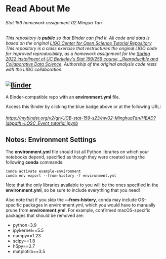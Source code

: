 # Read About Me

###### Stat 159 homework assignment 02 Mingua Tan


_This repository is **public** so that Binder can find it. All code and data is based on the original [LIGO Center for Open Science Tutorial Repository](https://github.com/losc-tutorial/LOSC_Event_tutorial). This repository is a class exercise that restructures the original LIGO code for improved reproducibility, as a homework assignment for the [Spring 2022 installment of UC Berkeley's Stat 159/259 course, _Reproducible and Collaborative Data Science](https://ucb-stat-159-s22.github.io). Authorship of the original analysis code rests with the LIGO collaboration._


## [![Binder](https://mybinder.org/badge_logo.svg)](https://mybinder.org/v2/gh/UCB-stat-159-s23/hw02-MinghuaTan/HEAD?labpath=LOSC_Event_tutorial.ipynb)


A Binder-compatible repo with an **environment.yml** file.

Access this Binder by clicking the blue badge above or at the following URL:

###### https://mybinder.org/v2/gh/UCB-stat-159-s23/hw02-MinghuaTan/HEAD?labpath=LOSC_Event_tutorial.ipynb


## Notes: Environment Settings

The **environment.yml** file should list all Python libraries on which your notebooks depend, specified as though they were created using the following **conda** commands:

    conda activate example-environment
    conda env export --from-history -f environment.yml

Note that the only libraries available to you will be the ones specified in the **environment.yml**, so be sure to include everything that you need!

Also note that if you skip the **--from-history**, conda may include OS-specific packages in environment.yml, which you would have to manually prune from **environment.yml**. For example, confirmed macOS-specific packages that should be removed are:

  - python=3.9
  - ipykernel==5.5
  - numpy==1.23
  - scipy==1.8
  - h5py==3.7
  - matplotlib==3.5
  
